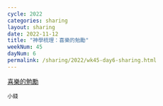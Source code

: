 ```yaml
---
cycle: 2022
categories: sharing
layout: sharing
date: 2022-11-12
title: "神學梳理：喜樂的勉勵"
weekNum: 45
dayNum: 6
permalink: /sharing/2022/wk45-day6-sharing.html
---
```


[喜樂的勉勵](https://eccseattle.github.io/media/sharing/2022/wk045/2022-11-12-bin.m4a)

`小錢`

